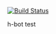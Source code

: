 [![Build Status](https://travis-ci.org/h-ci-user01/test.svg?branch=master)](https://travis-ci.org/h-ci-user01/test)

h-bot test

